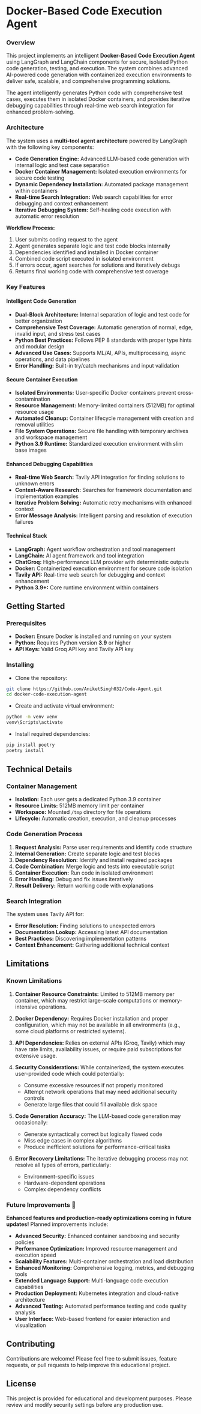 # Docker-Based Code Execution Agent

### Overview

This project implements an intelligent **Docker-Based Code Execution Agent** using LangGraph and LangChain components for secure, isolated Python code generation, testing, and execution. The system combines advanced AI-powered code generation with containerized execution environments to deliver safe, scalable, and comprehensive programming solutions.

The agent intelligently generates Python code with comprehensive test cases, executes them in isolated Docker containers, and provides iterative debugging capabilities through real-time web search integration for enhanced problem-solving.

### Architecture

The system uses a **multi-tool agent architecture** powered by LangGraph with the following key components:

* **Code Generation Engine:** Advanced LLM-based code generation with internal logic and test case separation
* **Docker Container Management:** Isolated execution environments for secure code testing
* **Dynamic Dependency Installation:** Automated package management within containers  
* **Real-time Search Integration:** Web search capabilities for error debugging and context enhancement
* **Iterative Debugging System:** Self-healing code execution with automatic error resolution

**Workflow Process:**
1. User submits coding request to the agent
2. Agent generates separate logic and test code blocks internally
3. Dependencies identified and installed in Docker container
4. Combined code script executed in isolated environment
5. If errors occur, agent searches for solutions and iteratively debugs
6. Returns final working code with comprehensive test coverage

### Key Features

#### Intelligent Code Generation
- **Dual-Block Architecture:** Internal separation of logic and test code for better organization
- **Comprehensive Test Coverage:** Automatic generation of normal, edge, invalid input, and stress test cases
- **Python Best Practices:** Follows PEP 8 standards with proper type hints and modular design
- **Advanced Use Cases:** Supports ML/AI, APIs, multiprocessing, async operations, and data pipelines
- **Error Handling:** Built-in try/catch mechanisms and input validation

#### Secure Container Execution
- **Isolated Environments:** User-specific Docker containers prevent cross-contamination
- **Resource Management:** Memory-limited containers (512MB) for optimal resource usage
- **Automated Cleanup:** Container lifecycle management with creation and removal utilities
- **File System Operations:** Secure file handling with temporary archives and workspace management
- **Python 3.9 Runtime:** Standardized execution environment with slim base images

#### Enhanced Debugging Capabilities
- **Real-time Web Search:** Tavily API integration for finding solutions to unknown errors
- **Context-Aware Research:** Searches for framework documentation and implementation examples
- **Iterative Problem Solving:** Automatic retry mechanisms with enhanced context
- **Error Message Analysis:** Intelligent parsing and resolution of execution failures

#### Technical Stack
- **LangGraph:** Agent workflow orchestration and tool management
- **LangChain:** AI agent framework and tool integration
- **ChatGroq:** High-performance LLM provider with deterministic outputs
- **Docker:** Containerized execution environment for secure code isolation
- **Tavily API:** Real-time web search for debugging and context enhancement
- **Python 3.9+:** Core runtime environment within containers

## Getting Started

### Prerequisites

* **Docker:** Ensure Docker is installed and running on your system
* **Python:** Requires Python version **3.9** or higher
* **API Keys:** Valid Groq API key and Tavily API key

### Installing

* Clone the repository:
```bash
git clone https://github.com/AniketSingh032/Code-Agent.git
cd docker-code-execution-agent
```

* Create and activate virtual environment:
```bash
python -m venv venv
venv\Scripts\activate
```

* Install required dependencies:
```bash
pip install poetry
poetry install
```

## Technical Details

### Container Management

* **Isolation:** Each user gets a dedicated Python 3.9 container
* **Resource Limits:** 512MB memory limit per container
* **Workspace:** Mounted `/tmp` directory for file operations
* **Lifecycle:** Automatic creation, execution, and cleanup processes

### Code Generation Process

1. **Request Analysis:** Parse user requirements and identify code structure
2. **Internal Generation:** Create separate logic and test blocks
3. **Dependency Resolution:** Identify and install required packages
4. **Code Combination:** Merge logic and tests into executable script
5. **Container Execution:** Run code in isolated environment
6. **Error Handling:** Debug and fix issues iteratively
7. **Result Delivery:** Return working code with explanations

### Search Integration

The system uses Tavily API for:
- **Error Resolution:** Finding solutions to unexpected errors
- **Documentation Lookup:** Accessing latest API documentation
- **Best Practices:** Discovering implementation patterns
- **Context Enhancement:** Gathering additional technical context

## Limitations

### Known Limitations

1. **Container Resource Constraints:** Limited to 512MB memory per container, which may restrict large-scale computations or memory-intensive operations.

2. **Docker Dependency:** Requires Docker installation and proper configuration, which may not be available in all environments (e.g., some cloud platforms or restricted systems).

3. **API Dependencies:** Relies on external APIs (Groq, Tavily) which may have rate limits, availability issues, or require paid subscriptions for extensive usage.

4. **Security Considerations:** While containerized, the system executes user-provided code which could potentially:
   - Consume excessive resources if not properly monitored
   - Attempt network operations that may need additional security controls
   - Generate large files that could fill available disk space

5. **Code Generation Accuracy:** The LLM-based code generation may occasionally:
   - Generate syntactically correct but logically flawed code
   - Miss edge cases in complex algorithms
   - Produce inefficient solutions for performance-critical tasks

6. **Error Recovery Limitations:** The iterative debugging process may not resolve all types of errors, particularly:
   - Environment-specific issues
   - Hardware-dependent operations
   - Complex dependency conflicts

### Future Improvements 🚀

**Enhanced features and production-ready optimizations coming in future updates!** Planned improvements include:

- **Advanced Security:** Enhanced container sandboxing and security policies
- **Performance Optimization:** Improved resource management and execution speed
- **Scalability Features:** Multi-container orchestration and load distribution
- **Enhanced Monitoring:** Comprehensive logging, metrics, and debugging tools
- **Extended Language Support:** Multi-language code execution capabilities
- **Production Deployment:** Kubernetes integration and cloud-native architecture
- **Advanced Testing:** Automated performance testing and code quality analysis
- **User Interface:** Web-based frontend for easier interaction and visualization

## Contributing

Contributions are welcome! Please feel free to submit issues, feature requests, or pull requests to help improve this educational project.

## License

This project is provided for educational and development purposes. Please review and modify security settings before any production use.